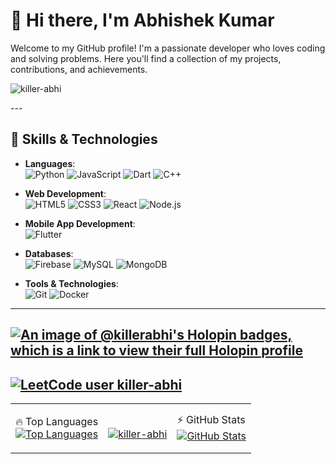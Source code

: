 # 👋 Hi there, I'm Abhishek Kumar

Welcome to my GitHub profile! I'm a passionate developer who loves coding and solving problems. Here you'll find a collection of my projects, contributions, and achievements.
<p align="left"> <img src="https://komarev.com/ghpvc/?username=killer-abhi&label=Profile%20views&color=0e75b6&style=flat" alt="killer-abhi" /> </p>
---

## 🚀 Skills & Technologies
- **Languages**:  
  ![Python](https://img.shields.io/badge/-Python-3776AB?style=flat&logo=python&logoColor=white)
  ![JavaScript](https://img.shields.io/badge/-JavaScript-F7DF1E?style=flat&logo=javascript&logoColor=black)
  ![Dart](https://img.shields.io/badge/-Dart-0175C2?style=flat&logo=dart&logoColor=white)
  ![C++](https://img.shields.io/badge/-C++-00599C?style=flat&logo=cplusplus&logoColor=white)
  
- **Web Development**:  
  ![HTML5](https://img.shields.io/badge/-HTML5-E34F26?style=flat&logo=html5&logoColor=white)
  ![CSS3](https://img.shields.io/badge/-CSS3-1572B6?style=flat&logo=css3&logoColor=white)
  ![React](https://img.shields.io/badge/-React-61DAFB?style=flat&logo=react&logoColor=black)
  ![Node.js](https://img.shields.io/badge/-Node.js-339933?style=flat&logo=node.js&logoColor=white)

- **Mobile App Development**:  
  ![Flutter](https://img.shields.io/badge/-Flutter-02569B?style=flat&logo=flutter&logoColor=white)

- **Databases**:  
  ![Firebase](https://img.shields.io/badge/-Firebase-FFCA28?style=flat&logo=firebase&logoColor=black)
  ![MySQL](https://img.shields.io/badge/-MySQL-4479A1?style=flat&logo=mysql&logoColor=white)
  ![MongoDB](https://img.shields.io/badge/-MongoDB-47A248?style=flat&logo=mongodb&logoColor=white)

- **Tools & Technologies**:  
  ![Git](https://img.shields.io/badge/-Git-F05032?style=flat&logo=git&logoColor=white)
  ![Docker](https://img.shields.io/badge/-Docker-2496ED?style=flat&logo=docker&logoColor=white)

---
[![An image of @killerabhi's Holopin badges, which is a link to view their full Holopin profile](https://holopin.me/killerabhi)](https://holopin.io/@killerabhi)
---
[![LeetCode user killer-abhi](https://img.shields.io/badge/dynamic/json?style=for-the-badge&labelColor=black&color=%23ffa116&label=Solved&query=solvedOverTotal&url=https%3A%2F%2Fleetcode-badge.vercel.app%2Fapi%2Fusers%2Fkiller-abhi&logo=leetcode&logoColor=yellow)](https://leetcode.com/killer-abhi/)
---
<table>
  <tr>
    <td>
      🔥 Top Languages
      <br>
      <a href="https://github.com/killer-abhi">
        <img src="https://github-readme-stats.vercel.app/api/top-langs/?username=killer-abhi&layout=compact&theme=radical&hide_border=true&langs_count=6&hide=html,css" alt="Top Languages"/>
      </a>
    </td>
    <td>
      <br>
      <a href="https://github.com/killer-abhi">
    <p><img align="center" src="https://github-readme-streak-stats.herokuapp.com/?user=killer-abhi&" alt="killer-abhi" /></p>
      </a>
    </td>
    <td>
      ⚡ GitHub Stats
      <br>
      <a href="https://github.com/killer-abhi">
        <img src="https://github-readme-stats.vercel.app/api?username=killer-abhi&show_icons=true&count_private=true&theme=radical&hide_border=true" alt="GitHub Stats"/>
      </a>
    </td>
  </tr>
</table>
